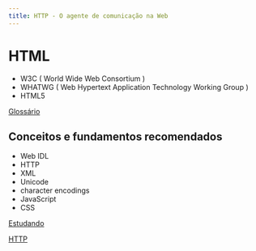 ```yaml
---
title: HTTP - O agente de comunicação na Web
---
```


# HTML
- W3C ( World Wide Web Consortium )
- WHATWG ( Web Hypertext Application Technology Working Group )
- HTML5

[Glossário](glossario.md)

## Conceitos e fundamentos recomendados
- Web IDL
- HTTP
- XML
- Unicode
- character encodings
- JavaScript
- CSS

[Estudando](https://html.spec.whatwg.org/multipage/introduction.html#serialisability-of-script-execution)

[HTTP](http/index.md)